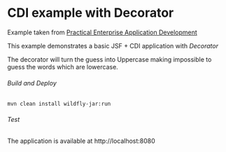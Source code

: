 CDI example with Decorator 
=====================================
Example taken from [Practical Enterprise Application Development](http://www.itbuzzpress.com/ebooks/java-ee-7-development-on-wildfly.html)

This example demonstrates a basic JSF + CDI application with *Decorator*

The decorator will turn the guess into Uppercase making impossible to guess the words which are lowercase.

###### Build and Deploy

```shell
mvn clean install wildfly-jar:run
```

###### Test

The application is available at http://localhost:8080
